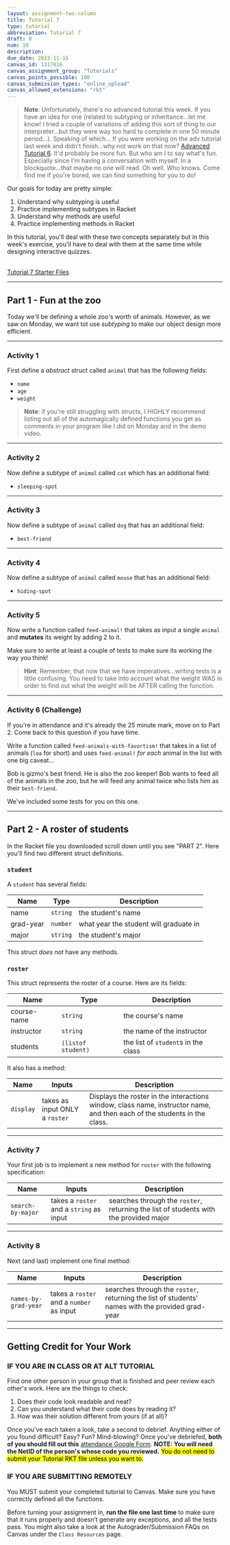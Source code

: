 ```yaml
---
layout: assignment-two-column
title: Tutorial 7
type: tutorial
abbreviation: Tutorial 7
draft: 0
num: 10
description:
due_date: 2023-11-15
canvas_id: 1317816
canvas_assignment_group: "Tutorials"
canvas_points_possible: 100
canvas_submission_types: "online_upload"
canvas_allowed_extensions: "rkt"
---
```


> **Note**: Unfortunately, there's no advanced tutorial this week. If you have an idea for one (related to subtyping or inheritance...let me know! I tried a couple of variations of adding this sort of thing to our interpreter...but they were way too hard to complete in one 50 minute period...). Speaking of which... If you were working on the adv tutorial last week and didn't finish...why not work on that now? <a target="blank" href="{{site.url}}/assignments/adv-tutorial-6">Advanced Tutorial 6</a>. It'd probably be more fun. But who am I to say what's fun. Especially since I'm having a conversation with myself. In a blockquote...that maybe no one will read. Oh well. Who knows. Come find me if you're bored, we can find something for you to do!

Our goals for today are pretty simple:

1. Understand why subtyping is useful
2. Practice implementing subtypes in Racket
3. Understand why methods are useful
4. Practice implementing methods in Racket

In this tutorial, you'll deal with these two concepts separately but in this week's exercise, you'll have to deal with them at the same time while designing interactive quizzes.

<br>

<a class="nu-button" href="{{site.url}}/course-files/tutorials/tutorial_7_template.zip" target="_blank">
    Tutorial 7 Starter Files <i class="fas fa-download"></i>
</a>

<br>

* * *

## Part 1 - Fun at the zoo

Today we'll be defining a whole zoo's worth of animals. However, as we saw on Monday, we want tot use _subtyping_ to make our object design more efficient.

* * *

### Activity 1

First define a _abstract_ struct called `animal` that has the following fields:

* `name`
* `age`
* `weight`

> **Note**: if you're still struggling with structs, I HIGHLY recommend listing out all of the automagically defined functions you get as comments in your program like I did on Monday and in the demo video.

* * *

### Activity 2

Now define a subtype of `animal` called `cat` which has an additional field:

* `sleeping-spot`

* * *

### Activity 3

Now define a subtype of `animal` called `dog` that has an additional field:

* `best-friend`

* * *

### Activity 4

Now define a subtype of `animal` called `mouse` that has an additional field:

* `hiding-spot`

* * *

### Activity 5

Now write a function called `feed-animal!` that takes as input a single `animal` and **mutates** its weight by adding 2 to it.

Make sure to write at least a couple of tests to make sure its working the way you think!

> **Hint**: Remember, that now that we have imperatives...writing tests is a little confusing. You need to take into account what the weight WAS in order to find out what the weight will be AFTER calling the function.

* * *

### Activity 6 (Challenge)

If you're in attendance and it's already the 25 minute mark, move on to Part 2. Come back to this question if you have time.

Write a function called `feed-animals-with-favortism!` that takes in a list of animals (`loa` for short) and uses `feed-animal!` _for each_ animal in the list with one big caveat...

Bob is gizmo's best friend. He is also the zoo keeper! Bob wants to feed all of the animals in the zoo, but he will feed any animal twice who lists him as their `best-friend`.

We've included some tests for you on this one.

* * *

## Part 2 - A roster of students

In the Racket file you downloaded scroll down until you see "PART 2". Here you'll find two different struct definitions.

### `student`

A `student` has several fields:

| Name | Type | Description |
| ---  | --- | ---- |
| name | `string` | the student's name |
| grad-year | `number` | what year the student will graduate in |
| major     | `string` | the student's major |

This struct _does not_ have any methods.

### `roster`

This struct represents the roster of a course. Here are its fields:

| Name | Type | Description |
| ---  | --- | ---- |
| course-name | `string` | the course's name |
| instructor | `string` | the name of the instructor |
| students     | `(listof student)` | the list of `student`s in the class |

It also has a method:

| Name | Inputs | Description |
| ---- | ------ | ----------- |
| `display`      | takes as input ONLY a `roster` | Displays the roster in the interactions window, class name, instructor name, and then each of the students in the class.                                            |

* * *

### Activity 7

Your first job is to implement a new method for `roster` with the following specification:

| Name | Inputs | Description |
| ---- | ------ | ----------- |
| `search-by-major` | takes a `roster` and a `string` as input | searches through the `roster`, returning the list of students with the provided major |

* * *

### Activity 8

Next (and last) implement one final method:

| Name | Inputs | Description |
| ---- | ------ | ----------- |
| `names-by-grad-year` | takes a `roster` and a `number` as input | searches through the `roster`, returning the list of students' names with the provided grad-year |

* * *

## Getting Credit for Your Work

### IF YOU ARE IN CLASS OR AT ALT TUTORIAL

Find one other person in your group that is finished and peer review each other's work. Here are the things to check:

1. Does their code look readable and neat?
1. Can you understand what their code does by reading it?
1. How was their solution different from yours (if at all)?

Once you've each taken a look, take a second to debrief. Anything either of you found difficult? Easy? Fun? Mind-blowing? Once you've debriefed, **both of you should fill out this** <a href="https://forms.gle/vhKxTCXHJUtMoD7v8" target="_blank">attendance Google Form</a>. **NOTE: You will need the NetID of the person's whose code you reviewed.** <mark>You do not need to submit your Tutorial RKT file unless you want to.</mark>

### IF YOU ARE SUBMITTING REMOTELY

You MUST submit your completed tutorial to Canvas. Make sure you have correctly defined all the functions.

Before turning your assignment in, **run the file one last time** to make sure that it runs properly and doesn’t generate any exceptions, and all the tests pass. You might also take a look at the Autograder/Submission FAQs on Canvas under the `Class Resources` page.
